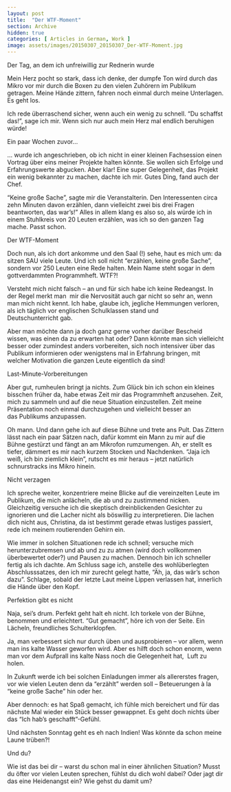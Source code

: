 ```yaml
---
layout: post
title:  "Der WTF-Moment"
section: Archive
hidden: true
categories: [ Articles in German, Work ]
image: assets/images/20150307_20150307_Der-WTF-Moment.jpg
---
```



Der Tag, an dem ich unfreiwillig zur Rednerin wurde

Mein Herz pocht so stark, dass ich denke, der dumpfe Ton wird durch das Mikro vor mir durch die Boxen zu den vielen Zuhörern im Publikum getragen. Meine Hände zittern, fahren noch einmal durch meine Unterlagen. Es geht los.

Ich rede überraschend sicher, wenn auch ein wenig zu schnell. “Du schaffst das!”, sage ich mir. Wenn sich nur auch mein Herz mal endlich beruhigen würde!

Ein paar Wochen zuvor…

… wurde ich angeschrieben, ob ich nicht in einer kleinen Fachsession einen Vortrag über eins meiner Projekte halten könnte. Sie wollen sich Erfolge und Erfahrungswerte abgucken. Aber klar! Eine super Gelegenheit, das Projekt ein wenig bekannter zu machen, dachte ich mir. Gutes Ding, fand auch der Chef.

“Keine große Sache”, sagte mir die Veranstalterin. Den Interessenten circa zehn Minuten davon erzählen, dann vielleicht zwei bis drei Fragen beantworten, das war’s!” Alles in allem klang es also so, als würde ich in einem Stuhlkreis von 20 Leuten erzählen, was ich so den ganzen Tag mache. Passt schon.

Der WTF-Moment

Doch nun, als ich dort ankomme und den Saal (!) sehe, haut es mich um: da sitzen SAU viele Leute. Und ich soll nicht “erzählen, keine große Sache”, sondern vor 250 Leuten eine Rede halten. Mein Name steht sogar in dem gottverdammten Programmheft. WTF?!

Versteht mich nicht falsch – an und für sich habe ich keine Redeangst. In der Regel merkt man  mir die Nervosität auch gar nicht so sehr an, wenn man mich nicht kennt. Ich habe, glaube ich, jegliche Hemmungen verloren, als ich täglich vor englischen Schulklassen stand und Deutschunterricht gab.

Aber man möchte dann ja doch ganz gerne vorher darüber Bescheid wissen, was einen da zu erwarten hat oder? Dann könnte man sich vielleicht besser oder zumindest anders vorbereiten, sich noch intensiver über das Publikum informieren oder wenigstens mal in Erfahrung bringen, mit welcher Motivation die ganzen Leute eigentlich da sind!

Last-Minute-Vorbereitungen

Aber gut, rumheulen bringt ja nichts. Zum Glück bin ich schon ein kleines bisschen früher da, habe etwas Zeit mir das Programmheft anzusehen. Zeit, mich zu sammeln und auf die neue Situation einzustellen. Zeit meine Präsentation noch einmal durchzugehen und vielleicht besser an das Publikums anzupassen.

Oh mann. Und dann gehe ich auf diese Bühne und trete ans Pult. Das Zittern lässt nach ein paar Sätzen nach, dafür kommt ein Mann zu mir auf die Bühne gestürzt und fängt an am Mikrofon rumzumengen. Ah, er stellt es tiefer, dämmert es mir nach kurzem Stocken und Nachdenken. “Jaja ich weiß, ich bin ziemlich klein”, rutscht es mir heraus – jetzt natürlich schnurstracks ins Mikro hinein.

Nicht verzagen

Ich spreche weiter, konzentriere meine Blicke auf die vereinzelten Leute im Publikum, die mich anlächeln, die ab und zu zustimmend nicken. Gleichzeitig versuche ich die skeptisch dreinblickenden Gesichter zu ignorieren und die Lacher nicht als böswillig zu interpretieren. Die lachen dich nicht aus, Christina, da ist bestimmt gerade etwas lustiges passiert, rede ich meinem routierenden Gehirn ein.

Wie immer in solchen Situationen rede ich schnell; versuche mich herunterzubremsen und ab und zu zu atmen (wird doch vollkommen überbewertet oder?) und Pausen zu machen. Dennoch bin ich schneller fertig als ich dachte. Am Schluss sage ich, anstelle des wohlüberlegten Abschlusssatzes, den ich mir zurecht gelegt hatte, “Äh, ja, das wär’s schon dazu”. Schlage, sobald der letzte Laut meine Lippen verlassen hat, innerlich die Hände über den Kopf.

Perfektion gibt es nicht

Naja, sei’s drum. Perfekt geht halt eh nicht. Ich torkele von der Bühne, benommen und erleichtert. “Gut gemacht”, höre ich von der Seite. Ein Lächeln, freundliches Schulterklopfen.

Ja, man verbessert sich nur durch üben und ausprobieren – vor allem, wenn man ins kalte Wasser geworfen wird. Aber es hilft doch schon enorm, wenn man vor dem Aufprall ins kalte Nass noch die Gelegenheit hat,  Luft zu holen.

In Zukunft werde ich bei solchen Einladungen immer als allererstes fragen, vor wie vielen Leuten denn da “erzählt” werden soll – Beteuerungen à la “keine große Sache” hin oder her.

Aber dennoch: es hat Spaß gemacht, ich fühle mich bereichert und für das nächste Mal wieder ein Stück besser gewappnet. Es geht doch nichts über das “Ich hab’s geschafft”-Gefühl.

Und nächsten Sonntag geht es eh nach Indien! Was könnte da schon meine Laune trüben?!

Und du?

Wie ist das bei dir – warst du schon mal in einer ähnlichen Situation? Musst du öfter vor vielen Leuten sprechen, fühlst du dich wohl dabei? Oder jagt dir das eine Heidenangst ein? Wie gehst du damit um?

 

 

